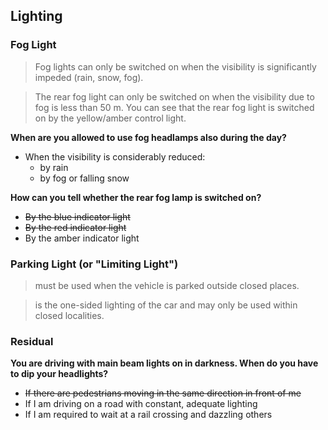 ## Lighting

### Fog Light
> Fog lights can only be switched on when the visibility is significantly impeded (rain, snow, fog).

> The rear fog light can only be switched on when the visibility due to fog is less than 50 m.
You can see that the rear fog light is switched on by the yellow/amber control light.

**When are you allowed to use fog headlamps also during the day?**
- When the visibility is considerably reduced:
  - by rain
  - by fog or falling snow
  
**How can you tell whether the rear fog lamp is switched on?**
- ~~By the blue indicator light~~
- ~~By the red indicator light~~
- By the amber indicator light

### Parking Light (or "Limiting Light")
> must be used when the vehicle is parked outside closed places.

> is the one-sided lighting of the car and may only be used within closed localities.

### Residual

**You are driving with main beam lights on in darkness. When do you have to dip your headlights?**
- ~~If there are pedestrians moving in the same direction in front of me~~
- If I am driving on a road with constant, adequate lighting
- If I am required to wait at a rail crossing and dazzling others